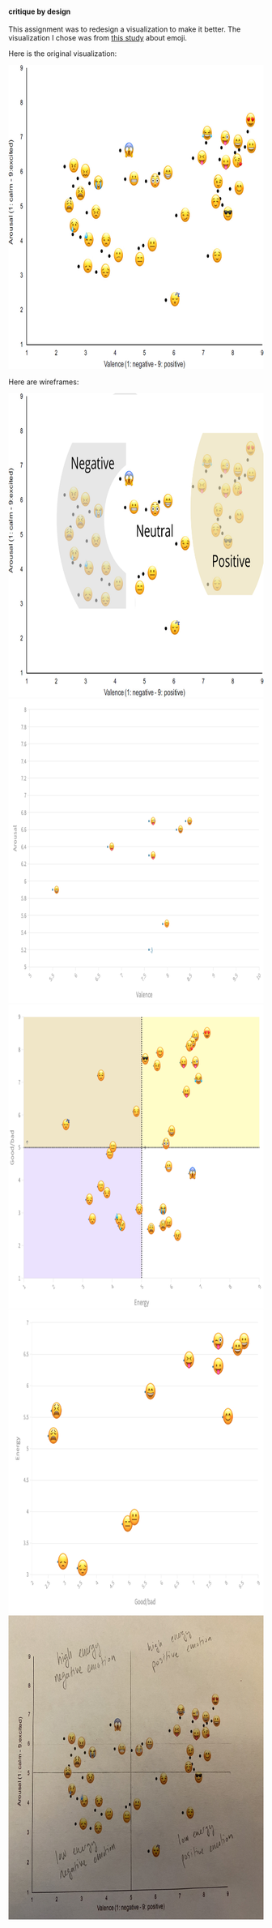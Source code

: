 #### critique by design

This assignment was to redesign a visualization to make it better. The visualization I chose was from [this study](https://www.sciencedirect.com/science/article/pii/S0963996918308664) about emoji.

Here is the original visualization:

<img src="/Original_emoji_plot.jpg" width="800" height="600">

Here are wireframes:

<img src="/Negative.png" width="800" height="600">

<img src="/First_try_similar.png" width="800" height="600">

<img src="/first_try_colors.png" width="800" height="600">

<img src="/second_try_similar.png" width="800" height="600">

<img src="/quad_grid_sketch.jpg" width="800" height="600">
